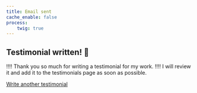 ```yaml
---
title: Email sent
cache_enable: false
process:
    twig: true
---
```


## Testimonial written! 📨

!!!! Thank you so much for writing a testimonial for my work.
!!!! I will review it and add it to the testimonials page as soon as possible.

[Write another testimonial](/testimonials/write?classes=button)
